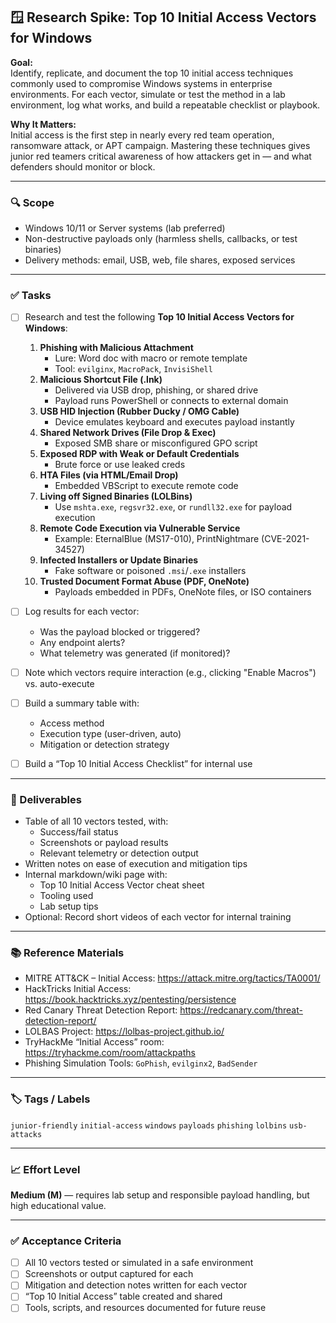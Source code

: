 ## 🪟 Research Spike: Top 10 Initial Access Vectors for Windows

**Goal:**  
Identify, replicate, and document the top 10 initial access techniques commonly used to compromise Windows systems in enterprise environments. For each vector, simulate or test the method in a lab environment, log what works, and build a repeatable checklist or playbook.

**Why It Matters:**  
Initial access is the first step in nearly every red team operation, ransomware attack, or APT campaign. Mastering these techniques gives junior red teamers critical awareness of how attackers get in — and what defenders should monitor or block.

---

### 🔍 Scope
- Windows 10/11 or Server systems (lab preferred)
- Non-destructive payloads only (harmless shells, callbacks, or test binaries)
- Delivery methods: email, USB, web, file shares, exposed services

---

### ✅ Tasks
- [ ] Research and test the following **Top 10 Initial Access Vectors for Windows**:

  1. **Phishing with Malicious Attachment**  
     - Lure: Word doc with macro or remote template  
     - Tool: `evilginx`, `MacroPack`, `InvisiShell`  
  2. **Malicious Shortcut File (.lnk)**  
     - Delivered via USB drop, phishing, or shared drive  
     - Payload runs PowerShell or connects to external domain  
  3. **USB HID Injection (Rubber Ducky / OMG Cable)**  
     - Device emulates keyboard and executes payload instantly  
  4. **Shared Network Drives (File Drop & Exec)**  
     - Exposed SMB share or misconfigured GPO script  
  5. **Exposed RDP with Weak or Default Credentials**  
     - Brute force or use leaked creds  
  6. **HTA Files (via HTML/Email Drop)**  
     - Embedded VBScript to execute remote code  
  7. **Living off Signed Binaries (LOLBins)**  
     - Use `mshta.exe`, `regsvr32.exe`, or `rundll32.exe` for payload execution  
  8. **Remote Code Execution via Vulnerable Service**  
     - Example: EternalBlue (MS17-010), PrintNightmare (CVE-2021-34527)  
  9. **Infected Installers or Update Binaries**  
     - Fake software or poisoned `.msi`/`.exe` installers  
  10. **Trusted Document Format Abuse (PDF, OneNote)**  
      - Payloads embedded in PDFs, OneNote files, or ISO containers

- [ ] Log results for each vector:
  - Was the payload blocked or triggered?
  - Any endpoint alerts?
  - What telemetry was generated (if monitored)?
- [ ] Note which vectors require interaction (e.g., clicking "Enable Macros") vs. auto-execute
- [ ] Build a summary table with:
  - Access method
  - Execution type (user-driven, auto)
  - Mitigation or detection strategy
- [ ] Build a “Top 10 Initial Access Checklist” for internal use

---

### 🎯 Deliverables
- Table of all 10 vectors tested, with:
  - Success/fail status
  - Screenshots or payload results
  - Relevant telemetry or detection output
- Written notes on ease of execution and mitigation tips
- Internal markdown/wiki page with:
  - Top 10 Initial Access Vector cheat sheet
  - Tooling used
  - Lab setup tips
- Optional: Record short videos of each vector for internal training

---

### 📚 Reference Materials
- MITRE ATT&CK – Initial Access: https://attack.mitre.org/tactics/TA0001/  
- HackTricks Initial Access: https://book.hacktricks.xyz/pentesting/persistence  
- Red Canary Threat Detection Report: https://redcanary.com/threat-detection-report/  
- LOLBAS Project: https://lolbas-project.github.io/  
- TryHackMe “Initial Access” room: https://tryhackme.com/room/attackpaths  
- Phishing Simulation Tools: `GoPhish`, `evilginx2`, `BadSender`

---

### 🏷️ Tags / Labels
`junior-friendly` `initial-access` `windows` `payloads` `phishing` `lolbins` `usb-attacks`

---

### 📈 Effort Level
**Medium (M)** — requires lab setup and responsible payload handling, but high educational value.

---

### ✅ Acceptance Criteria
- [ ] All 10 vectors tested or simulated in a safe environment
- [ ] Screenshots or output captured for each
- [ ] Mitigation and detection notes written for each vector
- [ ] “Top 10 Initial Access” table created and shared
- [ ] Tools, scripts, and resources documented for future reuse
